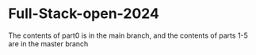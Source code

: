 # Full-Stack-open-2024
The contents of part0 is in the main branch, and the contents of parts 1-5 are in the master branch
